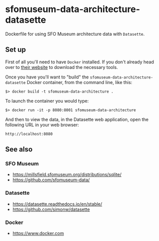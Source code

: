 # sfomuseum-data-architecture-datasette

Dockerfile for using SFO Museum architecture data with `Datasette`.

## Set up

First of all you'll need to have `Docker` installed. If you don't already head over to [their website](https://www.docker.com/products/docker-desktop) to download the necessary tools.

Once you have you'll want to "build" the `sfomuseum-data-architecture-datasette` Docker container, from the command line, like this:

```
$> docker build -t sfomuseum-data-architecture .
```

To launch the container you would type:

```
$> docker run -it -p 8080:8001 sfomuseum-data-architecture
```

And then to view the data, in the Datasette web application, open the following URL in your web browser:

```
http://localhost:8080
```

## See also

### SFO Museum

* https://millsfield.sfomuseum.org/distributions/sqlite/
* https://github.com/sfomuseum-data/

### Datasette

* https://datasette.readthedocs.io/en/stable/
* https://github.com/simonw/datasette

### Docker

* https://www.docker.com